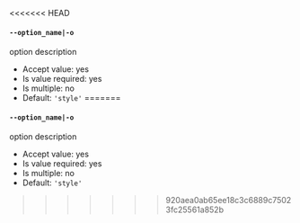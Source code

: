 <<<<<<< HEAD
#### `--option_name|-o`

option description

* Accept value: yes
* Is value required: yes
* Is multiple: no
* Default: `'style'`
=======
#### `--option_name|-o`

option description

* Accept value: yes
* Is value required: yes
* Is multiple: no
* Default: `'style'`
>>>>>>> 920aea0ab65ee18c3c6889c75023fc25561a852b
